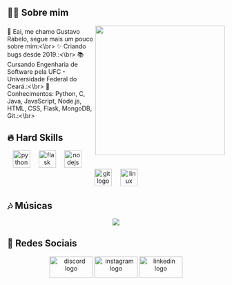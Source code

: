 
<h2 align="left">👨‍💻 Sobre mim</h2>


<img align="right" height="300" src="https://media.giphy.com/media/FvTiU4YpDE4fs5NulS/giphy.gif"/>


###

<p align="left">
👋 Eai, me chamo Gustavo Rabelo, segue mais um pouco sobre mim:<\br>
✨ Criando bugs desde 2019.:<\br>
📚 Cursando Engenharia de Software pela UFC - Universidade Federal do Ceará.:<\br>
🎯 Conhecimentos: Python, C, Java, JavaScript, Node.js, HTML, CSS, Flask, MongoDB, Git.:<\br>
</p>

<h2 align="left">🔥 Hard Skills</h2>

<div align="center">
  <img src="https://cdn.jsdelivr.net/gh/devicons/devicon/icons/python/python-original.svg" height="40" alt="python logo"  />
  <img width="12" />
  <img src="https://cdn.jsdelivr.net/gh/devicons/devicon/icons/flask/flask-original.svg" height="40" alt="flask logo"  />
  <img width="12" />
  <img src="https://cdn.jsdelivr.net/gh/devicons/devicon/icons/nodejs/nodejs-original.svg" height="40" alt="nodejs logo"  />
  <img width="12" />
  <img src="https://cdn.jsdelivr.net/gh/devicons/devicon/icons/git/git-original.svg" height="40" alt="git logo"  />
  <img width="12" />
  <img src="https://cdn.jsdelivr.net/gh/devicons/devicon/icons/linux/linux-original.svg" height="40" alt="linux logo"  />
</div>

###

<h2 align="left"> 🎶 Músicas</h2>
<div align="center">
  <img src="https://spotify-recently-played-readme.vercel.app/api?user=3155swesxl62w7a7zpk4lydkui54&width=1000"  />
</div>

###

<h2 align="left">📎 Redes Sociais</h1>
<div align="center">
  <img src="https://raw.githubusercontent.com/maurodesouza/profile-readme-generator/master/src/assets/icons/social/discord/default.svg" width="100" height="50" alt="discord logo"  />
  <img src="https://raw.githubusercontent.com/maurodesouza/profile-readme-generator/master/src/assets/icons/social/instagram/default.svg" width="100" height="50" alt="instagram logo"  />
  <img src="https://raw.githubusercontent.com/maurodesouza/profile-readme-generator/master/src/assets/icons/social/linkedin/default.svg" width="100" height="50" alt="linkedin logo"  />
</div>



